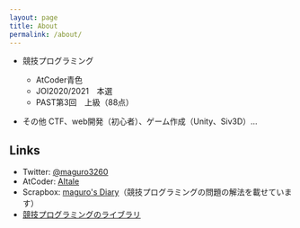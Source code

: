 ```yaml
---
layout: page
title: About
permalink: /about/
---
```


- 競技プログラミング
  - AtCoder青色
  - JOI2020/2021　本選
  - PAST第3回　上級（88点）

- その他
CTF、web開発（初心者）、ゲーム作成（Unity、Siv3D）…


## Links
- Twitter: [@maguro3260](https://twitter.com/maguro3260)  
- AtCoder: [AItale](https://atcoder.jp/users/AItale)  
- Scrapbox: [maguro's Diary](https://scrapbox.io/magurosdiary/)（競技プログラミングの問題の解法を載せています）  
- [競技プログラミングのライブラリ](https://maguroplusia.github.io/Library)
